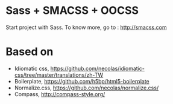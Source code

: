 Sass + SMACSS + OOCSS
==============

Start project with Sass. To know more, go to : http://smacss.com

Based on
==
 - Idiomatic css, https://github.com/necolas/idiomatic-css/tree/master/translations/zh-TW
 - Boilerplate, https://github.com/h5bp/html5-boilerplate
 - Normalize.css, https://github.com/necolas/normalize.css/
 - Compass, http://compass-style.org/